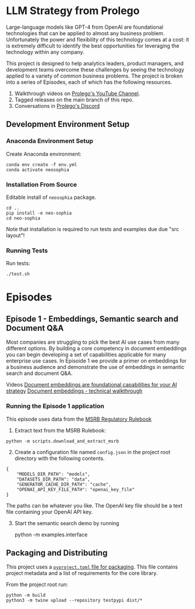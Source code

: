 # LLM Strategy from Prolego

Large-language models like GPT-4 from OpenAI are foundational technologies that can be applied to almost any business problem. Unfortunately the power and flexibility of this technology comes at a cost: it is extremely difficult to identify the best opportunities for leveraging the technology within any company. 

This project is designed to help analytics leaders, product managers, and development teams overcome these challenges by seeing the technology applied to a variety of common business problems. The project is broken into a series of Episodes, each of which has the following resources.

1. Walkthrough videos on [Prolego's YouTube Channel](https://www.youtube.com/@prolego9489).
2. Tagged releases on the main branch of this repo.
3. Conversations in [Prolego's Discord]()

## Development Environment Setup

### Anaconda Environment Setup

Create Anaconda environment:

    conda env create -f env.yml
    conda activate neosophia

### Installation From Source

Editable install of `neosophia` package.

    cd ..
    pip install -e neo-sophia
    cd neo-sophia

Note that installation is required to run tests and examples due due "src layout"!

### Running Tests

Run tests:

    ./test.sh

# Episodes
## Episode 1 - Embeddings, Semantic search and Document Q&A
Most companies are struggling to pick the best AI use cases from many different options. By building a core competency in document embeddings you can begin developing a set of capabilities applicable for many enterprise use cases. In Episoide 1 we provide a primer on embeddings for a business audience and demonstrate the use of embeddings in semantic search and document Q&A. 

Videos
[Document embeddings are foundational capabilities for your AI strategy](#)
[Document embeddings - technical walkthrough](#)

### Running the Episode 1 application

This episode uses data from the [MSRB Regulatory Rulebook](https://www.msrb.org/sites/default/files/MSRB-Rule-Book-Current-Version.pdf)

1. Extract text from the MSRB Rulebook:

```
python -m scripts.download_and_extract_msrb
```

2. Create a configuration file named `config.json` in the project root directory with the following contents.  

```
{
    "MODELS_DIR_PATH": "models",
    "DATASETS_DIR_PATH": "data",
    "GENERATOR_CACHE_DIR_PATH": "cache",
    "OPENAI_API_KEY_FILE_PATH": "openai_key_file"
}
```

The paths can be whatever you like.  The OpenAI key file should be a text file containing your OpenAI API key.

3. Start the semantic search demo by running

    python -m examples.interface

## Packaging and Distributing

This project uses a [`pyproject.toml` file for packaging](https://packaging.python.org/en/latest/tutorials/packaging-projects/).  This file contains project metadata and a list of requirements for the core library.

From the project root run:

    python -m build
    python3 -m twine upload --repository testpypi dist/*

